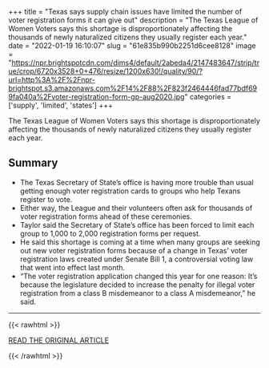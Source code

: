 +++
title = "Texas says supply chain issues have limited the number of voter registration forms it can give out"
description = "The Texas League of Women Voters says this shortage is disproportionately affecting the thousands of newly naturalized citizens they usually register each year."
date = "2022-01-19 16:10:07"
slug = "61e835b990b2251d6cee8128"
image = "https://npr.brightspotcdn.com/dims4/default/2abeda4/2147483647/strip/true/crop/6720x3528+0+476/resize/1200x630!/quality/90/?url=http%3A%2F%2Fnpr-brightspot.s3.amazonaws.com%2F14%2F88%2F823f2464446fad77bdf699fa040a%2Fvoter-registration-form-gp-aug2020.jpg"
categories = ['supply', 'limited', 'states']
+++

The Texas League of Women Voters says this shortage is disproportionately affecting the thousands of newly naturalized citizens they usually register each year.

## Summary

- The Texas Secretary of State’s office is having more trouble than usual getting enough voter registration cards to groups who help Texans register to vote.
- Either way, the League and their volunteers often ask for thousands of voter registration forms ahead of these ceremonies.
- Taylor said the Secretary of State’s office has been forced to limit each group to 1,000 to 2,000 registration forms per request.
- He said this shortage is coming at a time when many groups are seeking out new voter registration forms because of a change in Texas’ voter registration laws created under Senate Bill 1, a controversial voting law that went into effect last month.
- “The voter registration application changed this year for one reason: It’s because the legislature decided to increase the penalty for illegal voter registration from a class B misdemeanor to a class A misdemeanor,” he said.

---

{{< rawhtml >}}
  <p class="article-category">
    <a target="_blank" href="https://www.kut.org/politics/2022-01-18/texas-says-supply-chain-issues-have-limited-the-number-of-voter-registration-forms-it-can-give-out">READ THE ORIGINAL ARTICLE</a>
  </p>
{{< /rawhtml >}}
